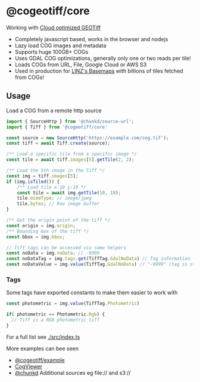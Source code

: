 # @cogeotiff/core

Working with [Cloud optimized GEOTiff](https://www.cogeo.org/)

-  Completely javascript based, works in the browser and nodejs
-  Lazy load COG images and metadata
-  Supports huge 100GB+ COGs
-  Uses GDAL COG optimizations, generally only one or two reads per tile!
-  Loads COGs from URL, File, Google Cloud or AWS S3
-  Used in production for [LINZ's Basemaps](https://github.com/linz/basemaps) with billions of tiles fetched from COGs!

## Usage

Load a COG from a remote http source

```typescript
import { SourceHttp } from '@chunkd/source-url';
import { Tiff } from '@cogeotiff/core'

const source = new SourceHttp('https://example.com/cog.tif');
const tiff = await Tiff.create(source);

/** Load a specific tile from a specific image */
const tile = await tiff.images[5].getTile(2, 2);

/** Load the 5th image in the Tiff */
const img = tiff.images[5];
if (img.isTiled()) {
    /** Load tile x:10 y:10 */
    const tile = await img.getTile(10, 10);
    tile.mimeType; // image/jpeg
    tile.bytes; // Raw image buffer
}

/** Get the origin point of the tiff */
const origin = img.origin;
/** Bounding box of the tiff */
const bbox = img.bbox;

// Tiff tags can be accessed via some helpers
const noData = img.noData; // -9999
const noDataTag = img.tags.get(TiffTag.GdalNoData) // Tag information
const noDataValue = img.value(TiffTag.GdalNoData) // "-9999" (tag is stored as a string)
```

### Tags

Some tags have exported constants to make them easier to work with

```typescript
const photometric = img.value(TiffTag.Photometric)

if( photometric == Photometric.Rgb) { 
  // Tiff is a RGB photometric tiff
}
```

For a full list see [./src/index.ts](./src/index.ts)


More examples can bee seen

- [@cogeotiff/example](https://github.com/blacha/cogeotiff/tree/master/packages/examples)
- [CogViewer](https://github.com/blacha/cogeotiff-web)
- [@chunkd](https://github.com/blacha/chunkd) Additional sources eg file:// and s3://